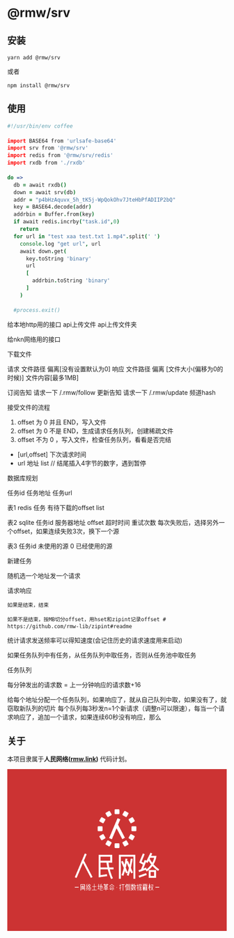 <!-- 本文件由 ./readme.make.md 自动生成，请不要直接修改此文件 -->

# @rmw/srv

##  安装

```
yarn add @rmw/srv
```

或者

```
npm install @rmw/srv
```

## 使用

```coffee
#!/usr/bin/env coffee

import BASE64 from 'urlsafe-base64'
import srv from '@rmw/srv'
import redis from '@rmw/srv/redis'
import rxdb from './rxdb'

do =>
  db = await rxdb()
  down = await srv(db)
  addr = "p4bHzAquvx_5h_tK5j-WpQokOhv7JteHbPfADIIP2bQ"
  key = BASE64.decode(addr)
  addrbin = Buffer.from(key)
  if await redis.incrby("task.id",0)
    return
  for url in "test xaa test.txt 1.mp4".split(' ')
    console.log "get url", url
    await down.get(
      key.toString 'binary'
      url
      [
        addrbin.toString 'binary'
      ]
    )

  #process.exit()

```


给本地http用的接口
api上传文件
api上传文件夹

给nkn网络用的接口

下载文件

请求 文件路径 偏离[没有设置默认为0]
响应 文件路径 偏离 [文件大小(偏移为0的时候)] 文件内容[最多1MB]

订阅告知 请求一下 /.rmw/follow
更新告知 请求一下 /.rmw/update 频道hash


接受文件的流程

1. offset 为 0 并且 END，写入文件
2. offset 为 0 不是 END，生成请求任务队列，创建稀疏文件
3. offset 不为 0 ，写入文件，检查任务队列，看看是否完结


* [url,offset] 下次请求时间
* url 地址 list // 结尾插入4字节的数字，遇到暂停

数据库规划

任务id
任务地址
任务url


表1 redis
  任务 有待下载的offset list

表2 sqlite
  任务id 服务器地址 offset 超时时间 重试次数
  每次失败后，选择另外一个offset，如果连续失败3次，换下一个源

表3
  任务id 未使用的源 0 已经使用的源


新建任务 
  
  随机选一个地址发一个请求

  请求响应

    如果是结束，结束
    
    如果不是结束，按MB切分offset，用hset和zipint记录offset # https://github.com/rmw-lib/zipint#readme 


统计请求发送频率可以得知速度(会记住历史的请求速度用来启动)

如果任务队列中有任务，从任务队列中取任务，否则从任务池中取任务

任务队列

每分钟发出的请求数 = 上一分钟响应的请求数+16

给每个地址分配一个任务队列，如果响应了，就从自己队列中取，如果没有了，就窃取新队列的切片
每个队列每3秒发n=1个新请求（调整n可以限速），每当一个请求响应了，追加一个请求，如果连续60秒没有响应，那么

## 关于

本项目隶属于**人民网络([rmw.link](//rmw.link))** 代码计划。

![人民网络](https://raw.githubusercontent.com/rmw-link/logo/master/rmw.red.bg.svg)
